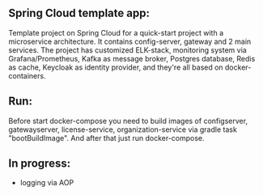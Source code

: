Spring Cloud template app:
-
Template project on Spring Cloud for a quick-start project with a microservice architecture. It contains config-server, gateway and 2 main services.
The project has customized ELK-stack, monitoring system via Grafana/Prometheus, Kafka as message broker, Postgres database, Redis as cache, Keycloak as identity provider, and they're all based on docker-containers.

Run:
-
Before start docker-compose you need to build images of configserver, gatewayserver, license-service, organization-service via gradle task "bootBuildImage".
And after that just run docker-compose.

In progress:
-

- logging via AOP